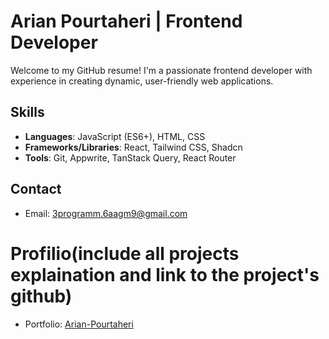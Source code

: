 # Arian Pourtaheri | Frontend Developer

Welcome to my GitHub resume! I'm a passionate frontend developer with experience in creating dynamic, user-friendly web applications.

## Skills

- **Languages**: JavaScript (ES6+), HTML, CSS
- **Frameworks/Libraries**: React, Tailwind CSS, Shadcn
- **Tools**: Git, Appwrite, TanStack Query, React Router

## Contact

- Email: 3programm.6aagm9@gmail.com

# Profilio(include all projects explaination and link to the project's github)

- Portfolio: [Arian-Pourtaheri](https://github.com/Aryan-Pourtaheri/Profilio)
